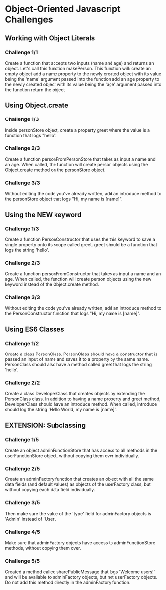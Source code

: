 # Object-Oriented Javascript Challenges

## Working with Object Literals

### Challenge 1/1

Create a function that accepts two inputs (name and age) and returns an object. Let's call this function makePerson. This function will:
create an empty object
add a name property to the newly created object with its value being the 'name' argument passed into the function
add an age property to the newly created object with its value being the 'age' argument passed into the function
return the object

## Using Object.create

### Challenge 1/3

Inside personStore object, create a property greet where the value is a function that logs "hello".

### Challenge 2/3

Create a function personFromPersonStore that takes as input a name and an age. When called, the function will create person objects using the Object.create method on the personStore object.

### Challenge 3/3

Without editing the code you've already written, add an introduce method to the personStore object that logs "Hi, my name is [name]".

## Using the NEW keyword

### Challenge 1/3

Create a function PersonConstructor that uses the this keyword to save a single property onto its scope called greet. greet should be a function that logs the string 'hello'.

### Challenge 2/3

Create a function personFromConstructor that takes as input a name and an age. When called, the function will create person objects using the new keyword instead of the Object.create method.

### Challenge 3/3

Without editing the code you've already written, add an introduce method to the PersonConstructor function that logs "Hi, my name is [name]".

## Using ES6 Classes

### Challenge 1/2

Create a class PersonClass. PersonClass should have a constructor that is passed an input of name and saves it to a property by the same name. PersonClass should also have a method called greet that logs the string 'hello'.

### Challenge 2/2

Create a class DeveloperClass that creates objects by extending the PersonClass class. In addition to having a name property and greet method, DeveloperClass should have an introduce method. When called, introduce should log the string 'Hello World, my name is [name]'.

## EXTENSION: Subclassing

### Challenge 1/5

Create an object adminFunctionStore that has access to all methods in the userFunctionStore object, without copying them over individually.

### Challenge 2/5

Create an adminFactory function that creates an object with all the same data fields (and default values) as objects of the userFactory class, but without copying each data field individually.

### Challenge 3/5

Then make sure the value of the 'type' field for adminFactory objects is 'Admin' instead of 'User'.

### Challenge 4/5

Make sure that adminFactory objects have access to adminFunctionStore methods, without copying them over.

### Challenge 5/5

Created a method called sharePublicMessage that logs 'Welcome users!' and will be available to adminFactory objects, but not userFactory objects. Do not add this method directly in the adminFactory function.